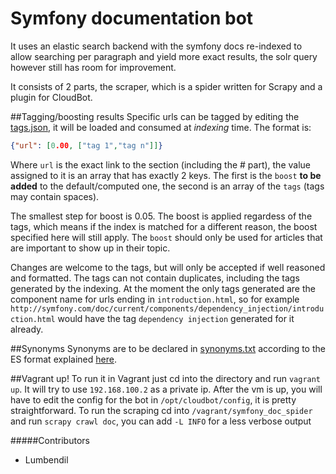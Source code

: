 Symfony documentation bot
===============
It uses an elastic search backend with the symfony docs re-indexed to allow searching per paragraph and yield more exact results, the solr query however still has room for improvement.


It consists of 2 parts, the scraper, which is a spider written for Scrapy and a plugin for CloudBot. 

##Tagging/boosting results
Specific urls can be tagged by editing the [tags.json](symfony_doc_spider/tags.json), it will be loaded and consumed at *indexing* time.
The format is:
````json
{"url": [0.00, ["tag 1","tag n"]]}
````

Where `url` is the exact link to the section (including the # part), the value assigned to it is an array
that has exactly 2 keys. The first is the `boost` **to be added** to the default/computed one, the second is an array of the `tags` (tags may contain spaces).

The smallest step for boost is 0.05. The boost is applied regardess of the tags, which means if the index is matched for a different reason, the boost specified here will still apply. The `boost` should only be used for articles that are important to show up in their topic.

Changes are welcome to the tags, but will only be accepted if well reasoned and formatted. The tags can not contain
duplicates, including the tags generated by the indexing. At the moment the only tags generated are the component name for urls ending in `introduction.html`, so for example `http://symfony.com/doc/current/components/dependency_injection/introduction.html` would have the tag `dependency injection` generated for it already.

##Synonyms
Synonyms are to be declared in [synonyms.txt](symfony_doc_spider/synonyms.txt) according to the ES format explained [here](http://www.elasticsearch.org/guide/en/elasticsearch/reference/current/analysis-synonym-tokenfilter.html#_solr_synonyms).


##Vagrant up!
To run it in Vagrant just cd into the directory and run `vagrant up`. It will try to use `192.168.100.2` as a private ip.
After the vm is up, you will have to edit the config for the bot in `/opt/cloudbot/config`, it is pretty straightforward.
To run the scraping cd into `/vagrant/symfony_doc_spider` and run `scrapy crawl doc`, you can add `-L INFO` for a less verbose output

#####Contributors
- Lumbendil
